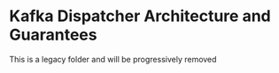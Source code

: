 # Kafka Dispatcher Architecture and Guarantees

This is a legacy folder and will be progressively removed
